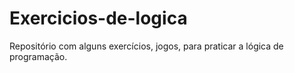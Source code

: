 # Exercicios-de-logica
Repositório com alguns exercícios, jogos, para praticar a lógica de programação.
